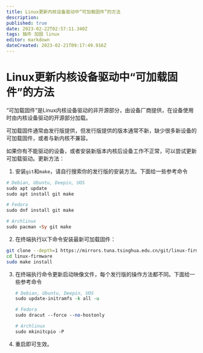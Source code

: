 ```yaml
---
title: Linux更新内核设备驱动中“可加载固件”的方法
description: 
published: true
date: 2023-02-22T02:57:11.340Z
tags: 插件 加固 linux
editor: markdown
dateCreated: 2023-02-21T09:17:49.916Z
---
```


# Linux更新内核设备驱动中“可加载固件”的方法
“可加载固件”是Linux内核设备驱动的非开源部分，由设备厂商提供，在设备使用时由内核设备驱动的开源部分加载。

可加载固件通常由发行版提供，但发行版提供的版本通常不新，缺少很多新设备的可加载固件，或者与新内核不兼容。

如果你有不能驱动的设备，或者安装新版本内核后设备工作不正常，可以尝试更新可加载驱动。更新方法：

1. 安装`git`和`make`，请自行搜索你的发行版的安装方法。下面给一些参考命令

```ruby
# Debian, Ubuntu, Deepin, UOS
sudo apt update
sudo apt install git make

# Fedora
sudo dnf install git make

# Archlinux
sudo pacman -Sy git make
```

2. 在终端执行以下命令安装最新可加载固件：

```bash
git clone --depth=1 https://mirrors.tuna.tsinghua.edu.cn/git/linux-firmware.git
cd linux-firmware
sudo make install
```

3. 在终端执行命令更新启动映像文件，每个发行版的操作方法都不同。下面给一些参考命令

   ```perl
   # Debian, Ubuntu, Deepin, UOS
   sudo update-initramfs -k all -u
   
   # Fedora
   sudo dracut --force --no-hostonly
   
   # Archlinux
   sudo mkinitcpio -P
   ```

4. 重启即可生效。